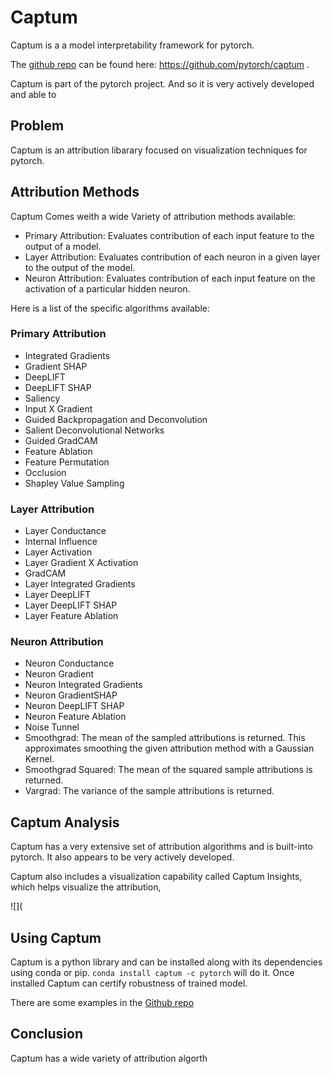 # Captum

Captum is a a model interpretability framework for pytorch. 

The [github repo](https://github.com/pytorch/captum) can be found here: https://github.com/pytorch/captum .

Captum is part of the pytorch project.  And so it is very actively developed and able to 


## Problem

Captum is an attribution libarary focused on visualization techniques for pytorch.   


## Attribution Methods

Captum Comes weith a wide Variety of attribution methods available:

 * Primary Attribution: Evaluates contribution of each input feature to the output of a model.
 * Layer Attribution: Evaluates contribution of each neuron in a given layer to the output of the model.
 * Neuron Attribution: Evaluates contribution of each input feature on the activation of a particular hidden neuron.


Here is a list of the specific algorithms available:

### Primary Attribution
 * Integrated Gradients
 * Gradient SHAP
 * DeepLIFT
 * DeepLIFT SHAP
 * Saliency
 * Input X Gradient
 * Guided Backpropagation and Deconvolution
 * Salient Deconvolutional Networks
 * Guided GradCAM
 * Feature Ablation
 * Feature Permutation
 * Occlusion
 * Shapley Value Sampling

### Layer Attribution
 * Layer Conductance
 * Internal Influence
 * Layer Activation
 * Layer Gradient X Activation
 * GradCAM
 * Layer Integrated Gradients
 * Layer DeepLIFT
 * Layer DeepLIFT SHAP
 * Layer Feature Ablation

###  Neuron Attribution
 * Neuron Conductance
 * Neuron Gradient
 * Neuron Integrated Gradients
 * Neuron GradientSHAP
 * Neuron DeepLIFT SHAP
 * Neuron Feature Ablation
 * Noise Tunnel
 * Smoothgrad: The mean of the sampled attributions is returned. This approximates smoothing the given attribution method with a Gaussian Kernel.
 * Smoothgrad Squared: The mean of the squared sample attributions is returned.
 * Vargrad: The variance of the sample attributions is returned.


## Captum Analysis

Captum has a very extensive set of attribution algorithms and is built-into pytorch. It also appears to be very actively developed.

Captum also includes a visualization capability called Captum Insights, which helps visualize the attribution,

![](



## Using Captum

Captum is a python library and can be installed along with its dependencies using conda or pip. `conda install captum -c pytorch` will do it. Once installed Captum can certify robustness of trained model.


There are some examples in the [Github repo](https://github.com/pytorch/cptum)



## Conclusion


Captum has a wide variety of attribution algorth

